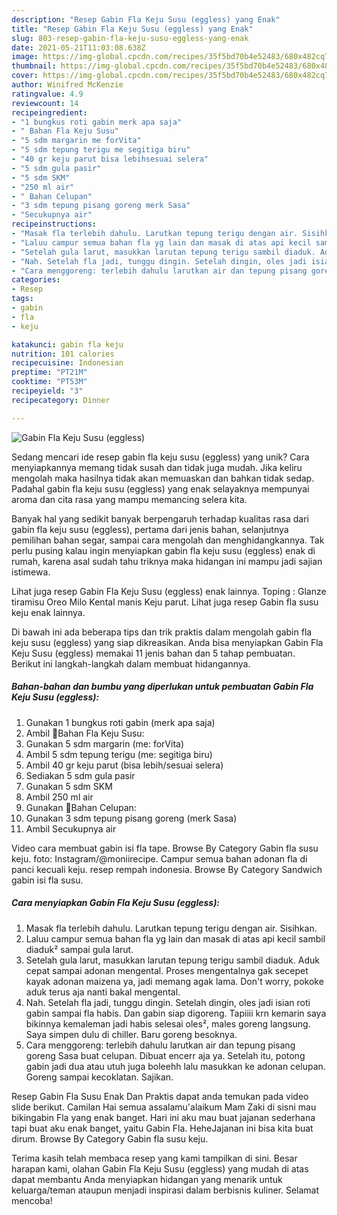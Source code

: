 ```yaml
---
description: "Resep Gabin Fla Keju Susu (eggless) yang Enak"
title: "Resep Gabin Fla Keju Susu (eggless) yang Enak"
slug: 803-resep-gabin-fla-keju-susu-eggless-yang-enak
date: 2021-05-21T11:03:08.638Z
image: https://img-global.cpcdn.com/recipes/35f5bd70b4e52483/680x482cq70/gabin-fla-keju-susu-eggless-foto-resep-utama.jpg
thumbnail: https://img-global.cpcdn.com/recipes/35f5bd70b4e52483/680x482cq70/gabin-fla-keju-susu-eggless-foto-resep-utama.jpg
cover: https://img-global.cpcdn.com/recipes/35f5bd70b4e52483/680x482cq70/gabin-fla-keju-susu-eggless-foto-resep-utama.jpg
author: Winifred McKenzie
ratingvalue: 4.9
reviewcount: 14
recipeingredient:
- "1 bungkus roti gabin merk apa saja"
- " Bahan Fla Keju Susu"
- "5 sdm margarin me forVita"
- "5 sdm tepung terigu me segitiga biru"
- "40 gr keju parut bisa lebihsesuai selera"
- "5 sdm gula pasir"
- "5 sdm SKM"
- "250 ml air"
- " Bahan Celupan"
- "3 sdm tepung pisang goreng merk Sasa"
- "Secukupnya air"
recipeinstructions:
- "Masak fla terlebih dahulu. Larutkan tepung terigu dengan air. Sisihkan."
- "Laluu campur semua bahan fla yg lain dan masak di atas api kecil sambil diaduk² sampai gula larut."
- "Setelah gula larut, masukkan larutan tepung terigu sambil diaduk. Aduk cepat sampai adonan mengental. Proses mengentalnya gak secepet kayak adonan maizena ya, jadi memang agak lama. Don&#39;t worry, pokoke aduk terus aja nanti bakal mengental."
- "Nah. Setelah fla jadi, tunggu dingin. Setelah dingin, oles jadi isian roti gabin sampai fla habis. Dan gabin siap digoreng. Tapiiii krn kemarin saya bikinnya kemaleman jadi habis selesai oles², males goreng langsung. Saya simpen dulu di chiller. Baru goreng besoknya."
- "Cara menggoreng: terlebih dahulu larutkan air dan tepung pisang goreng Sasa buat celupan. Dibuat encerr aja ya. Setelah itu, potong gabin jadi dua atau utuh juga boleehh lalu masukkan ke adonan celupan. Goreng sampai kecoklatan. Sajikan."
categories:
- Resep
tags:
- gabin
- fla
- keju

katakunci: gabin fla keju 
nutrition: 101 calories
recipecuisine: Indonesian
preptime: "PT21M"
cooktime: "PT53M"
recipeyield: "3"
recipecategory: Dinner

---
```



![Gabin Fla Keju Susu (eggless)](https://img-global.cpcdn.com/recipes/35f5bd70b4e52483/680x482cq70/gabin-fla-keju-susu-eggless-foto-resep-utama.jpg)

Sedang mencari ide resep gabin fla keju susu (eggless) yang unik? Cara menyiapkannya memang tidak susah dan tidak juga mudah. Jika keliru mengolah maka hasilnya tidak akan memuaskan dan bahkan tidak sedap. Padahal gabin fla keju susu (eggless) yang enak selayaknya mempunyai aroma dan cita rasa yang mampu memancing selera kita.

Banyak hal yang sedikit banyak berpengaruh terhadap kualitas rasa dari gabin fla keju susu (eggless), pertama dari jenis bahan, selanjutnya pemilihan bahan segar, sampai cara mengolah dan menghidangkannya. Tak perlu pusing kalau ingin menyiapkan gabin fla keju susu (eggless) enak di rumah, karena asal sudah tahu triknya maka hidangan ini mampu jadi sajian istimewa.

Lihat juga resep Gabin Fla Keju Susu (eggless) enak lainnya. Toping : Glanze tiramisu Oreo Milo Kental manis Keju parut. Lihat juga resep Gabin fla susu keju enak lainnya.


Di bawah ini ada beberapa tips dan trik praktis dalam mengolah gabin fla keju susu (eggless) yang siap dikreasikan. Anda bisa menyiapkan Gabin Fla Keju Susu (eggless) memakai 11 jenis bahan dan 5 tahap pembuatan. Berikut ini langkah-langkah dalam membuat hidangannya.

<!--inarticleads1-->

##### Bahan-bahan dan bumbu yang diperlukan untuk pembuatan Gabin Fla Keju Susu (eggless):

1. Gunakan 1 bungkus roti gabin (merk apa saja)
1. Ambil  📌Bahan Fla Keju Susu:
1. Gunakan 5 sdm margarin (me: forVita)
1. Ambil 5 sdm tepung terigu (me: segitiga biru)
1. Ambil 40 gr keju parut (bisa lebih/sesuai selera)
1. Sediakan 5 sdm gula pasir
1. Gunakan 5 sdm SKM
1. Ambil 250 ml air
1. Gunakan  📌Bahan Celupan:
1. Gunakan 3 sdm tepung pisang goreng (merk Sasa)
1. Ambil Secukupnya air


Video cara membuat gabin isi fla tape. Browse By Category Gabin fla susu keju. foto: Instagram/@moniirecipe. Campur semua bahan adonan fla di panci kecuali keju. resep rempah indonesia. Browse By Category Sandwich gabin isi fla susu. 

<!--inarticleads2-->

##### Cara menyiapkan Gabin Fla Keju Susu (eggless):

1. Masak fla terlebih dahulu. Larutkan tepung terigu dengan air. Sisihkan.
1. Laluu campur semua bahan fla yg lain dan masak di atas api kecil sambil diaduk² sampai gula larut.
1. Setelah gula larut, masukkan larutan tepung terigu sambil diaduk. Aduk cepat sampai adonan mengental. Proses mengentalnya gak secepet kayak adonan maizena ya, jadi memang agak lama. Don&#39;t worry, pokoke aduk terus aja nanti bakal mengental.
1. Nah. Setelah fla jadi, tunggu dingin. Setelah dingin, oles jadi isian roti gabin sampai fla habis. Dan gabin siap digoreng. Tapiiii krn kemarin saya bikinnya kemaleman jadi habis selesai oles², males goreng langsung. Saya simpen dulu di chiller. Baru goreng besoknya.
1. Cara menggoreng: terlebih dahulu larutkan air dan tepung pisang goreng Sasa buat celupan. Dibuat encerr aja ya. Setelah itu, potong gabin jadi dua atau utuh juga boleehh lalu masukkan ke adonan celupan. Goreng sampai kecoklatan. Sajikan.


Resep Gabin Fla Susu Enak Dan Praktis dapat anda temukan pada video slide berikut. Camilan Hai semua assalamu&#39;alaikum Mam Zaki di sisni mau bikingabin Fla yang enak banget. Hari ini aku mau buat jajanan sederhana tapi buat aku enak banget, yaitu Gabin Fla. HeheJajanan ini bisa kita buat dirum. Browse By Category Gabin fla susu keju. 

Terima kasih telah membaca resep yang kami tampilkan di sini. Besar harapan kami, olahan Gabin Fla Keju Susu (eggless) yang mudah di atas dapat membantu Anda menyiapkan hidangan yang menarik untuk keluarga/teman ataupun menjadi inspirasi dalam berbisnis kuliner. Selamat mencoba!
